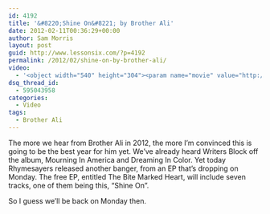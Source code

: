 ```yaml
---
id: 4192
title: '&#8220;Shine On&#8221; by Brother Ali'
date: 2012-02-11T00:36:29+00:00
author: Sam Morris
layout: post
guid: http://www.lessonsix.com/?p=4192
permalink: /2012/02/shine-on-by-brother-ali/
video:
  - '<object width="540" height="304"><param name="movie" value="http://www.youtube.com/v/TFcUyzpgkyw?version=3&amp;hl=en_GB"></param><param name="allowFullScreen" value="true"></param><param name="allowscriptaccess" value="always"></param><embed src="http://www.youtube.com/v/TFcUyzpgkyw?version=3&amp;hl=en_GB" type="application/x-shockwave-flash" width="540" height="304" allowscriptaccess="always" allowfullscreen="true"></embed></object>'
dsq_thread_id:
  - 595043958
categories:
  - Video
tags:
  - Brother Ali
---
```

The more we hear from Brother Ali in 2012, the more I&#8217;m convinced this is going to be the best year for him yet. We&#8217;ve already heard Writers Block off the album, Mourning In America and Dreaming In Color. Yet today Rhymesayers released another banger, from an EP that&#8217;s dropping on Monday. The free EP, entitled The Bite Marked Heart, will include seven tracks, one of them being this, &#8220;Shine On&#8221;.

So I guess we&#8217;ll be back on Monday then.